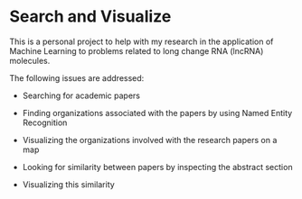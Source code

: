 # Search and Visualize

This is a personal project to help with my research in the application of Machine Learning to problems related to long change RNA (lncRNA) molecules.

The following issues are addressed:

- Searching for academic papers

- Finding organizations associated with the papers by using Named Entity Recognition

- Visualizing the organizations involved with the research papers on a map

- Looking for similarity between papers by inspecting the abstract section

- Visualizing this similarity



